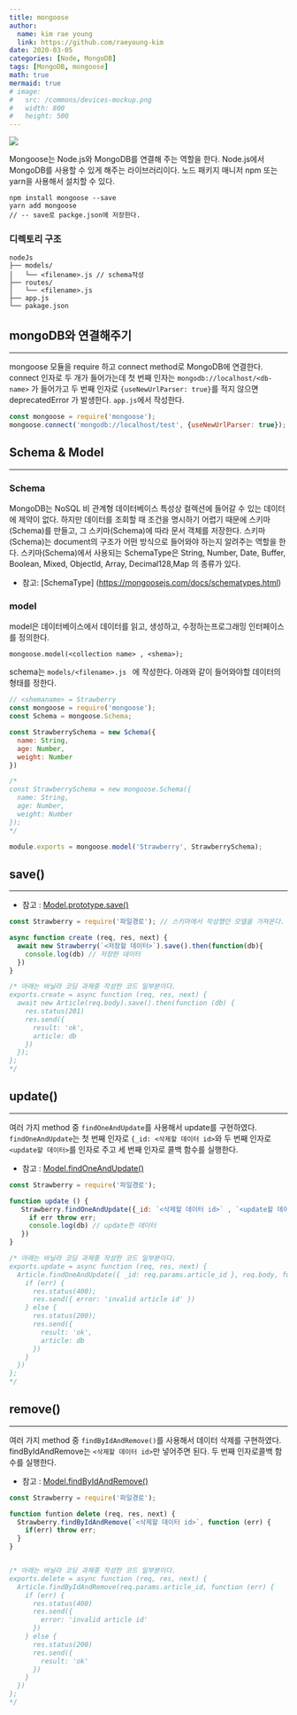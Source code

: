 ```yaml
---
title: mongoose
author:
  name: kim rae young
  link: https://github.com/raeyoung-kim
date: 2020-03-05
categories: [Node, MongoDB]
tags: [MongoDB, mongoose]
math: true
mermaid: true
# image:
#   src: /commons/devices-mockup.png
#   width: 800
#   height: 500
---
```



![](https://images.velog.io/images/760kry/post/98cb19d2-4dbc-4b91-96fb-788580778a3d/MONGOOSE.gif)

Mongoose는 Node.js와 MongoDB를 연결해 주는 역할을 한다. Node.js에서 MongoDB를 사용할 수 있게 해주는 라이브러리이다.
노드 패키지 매니저 npm 또는 yarn을 사용해서 설치할 수 있다.

```shell 
npm install mongoose --save 
yarn add mongoose
// -- save로 packge.json에 저장한다.
```

### 디렉토리 구조
```
nodeJs
├── models/
│   └── <filename>.js // schema작성
├── routes/
│   └── <filename>.js
├── app.js
└── pakage.json
```

## mongoDB와 연결해주기
---
mongoose 모듈을 require 하고 connect method로 MongoDB에 연결한다. connect 인자로 두 개가 들어가는데 첫 번째 인자는 `mongodb://localhost/<db-name>` 가 들어가고 두 번째 인자로 `{useNewUrlParser: true}`를 적지 않으면 deprecatedError 가 발생한다.
`app.js`에서 작성한다.
```javascript
const mongoose = require('mongoose'); 
mongoose.connect('mongodb://localhost/test', {useNewUrlParser: true});
```


## Schema & Model
---
### Schema
MongoDB는 NoSQL 비 관계형 데이터베이스 특성상 컬렉션에 들어갈 수 있는 데이터에 제약이 없다. 하지만 데이터를 조회할 때 조건을 명시하기 어렵기 때문에 스키마(Schema)를 만들고, 그 스키마(Schema)에 따라 문서 객체를 저장한다. 스키마(Schema)는 document의 구조가 어떤 방식으로 들어와야 하는지 알려주는 역할을 한다. 
스키마(Schema)에서 사용되는 SchemaType은  String, Number, Date, Buffer, Boolean, Mixed, ObjectId, Array, Decimal128,Map 의 종류가 있다. 

- 참고: [SchemaType] (https://mongoosejs.com/docs/schematypes.html)

### model
model은 데이터베이스에서 데이터를 읽고, 생성하고, 수정하는프로그래밍 인터페이스를 정의한다.
```
mongoose.model(<collection name> , <shema>); 
```

schema는 `models/<filename>.js ` 에 작성한다.
아래와 같이 들어와야할 데이터의 형태를 정한다.

```javascript
// <shemaname> = Strawberry
const mongoose = require('mongoose');
const Schema = mongoose.Schema;

const StrawberrySchema = new Schema({
  name: String,
  age: Number,
  weight: Number
})

/* 
const StrawberrySchema = new mongoose.Schema({
  name: String,
  age: Number,
  weight: Number
});
*/

module.exports = mongoose.model('Strawberry', StrawberrySchema); 
```


## save()
---
- 참고 : [Model.prototype.save()](https://mongoosejs.com/docs/api.html#model_Model-save)

```javascript
const Strawberry = require('파일경로'); // 스키마에서 작성했던 모델을 가져온다.

async function create (req, res, next) {
  await new Strawberry(`<저장할 데이터>`).save().then(function(db){
    console.log(db) // 저장한 데이터
  })
}

/* 아래는 바닐라 코딩 과제중 작성한 코드 일부분이다.
exports.create = async function (req, res, next) {
  await new Article(req.body).save().then(function (db) {
    res.status(201)
    res.send({
      result: 'ok',
      article: db
    })
  });
};
*/
```

## update()
---

여러 가지 method 중 `findOneAndUpdate`를 사용해서 update를 구현하였다.
`findOneAndUpdate`는 첫 번째 인자로 `{_id: <삭제할 데이터 id>`와 두 번째 인자로 `<update할 데이터>`를 인자로 주고 세 번째 인자로 콜백 함수를 실행한다.

- 참고 : [Model.findOneAndUpdate()](https://mongoosejs.com/docs/api.html#model_Model.findOneAndUpdate)

```javascript
const Strawberry = require('파일경로');

function update () {
   Strawberry.findOneAndUpdate({_id: `<삭제할 데이터 id>` , `<update할 데이터>`, function(err,db){
     if err throw err;
     console.log(db) // update한 데이터
   })
}

/* 아래는 바닐라 코딩 과제중 작성한 코드 일부분이다.
exports.update = async function (req, res, next) {
  Article.findOneAndUpdate({ _id: req.params.article_id }, req.body, function (err, db) {
    if (err) {
      res.status(400);
      res.send({ error: 'invalid article id' })
    } else {
      res.status(200);
      res.send({
        result: 'ok',
        article: db
      })
    }
  })
};
*/
```

## remove()
---
여러 가지 method 중 `findByIdAndRemove()`를 사용해서 데이터 삭제를 구현하였다. findByIdAndRemove는 `<삭제할 데이터 id>`만 넣어주면 된다. 
두 번째 인자로콜백 함수를 실행한다.

- 참고 : [Model.findByIdAndRemove()](https://mongoosejs.com/docs/api.html#model_Model.findByIdAndRemove)

```javascript
const Strawberry = require('파일경로');

function funtion delete (req, res, next) {
  Strawberry.findByIdAndRemove(`<삭제할 데이터 id>`, function (err) {
    if(err) throw err;
  }
}


/* 아래는 바닐라 코딩 과제중 작성한 코드 일부분이다.
exports.delete = async function (req, res, next) {
  Article.findByIdAndRemove(req.params.article_id, function (err) {
    if (err) {
      res.status(400)
      res.send({
        error: 'invalid article id'
      })
    } else {
      res.status(200)
      res.send({
        result: 'ok'
      })
    }
  })
};
*/

```
